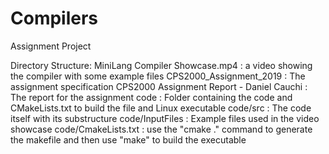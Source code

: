 # Compilers

Assignment Project

Directory Structure:
MiniLang Compiler Showcase.mp4 : a video showing the compiler with some example files
CPS2000_Assignment_2019 : The assignment specification
CPS2000 Assignment Report - Daniel Cauchi : The report for the assignment
code : Folder containing the code and CMakeLists.txt to build the file and Linux executable
code/src : The code itself with its substructure
code/InputFiles : Example files used in the video showcase
code/CmakeLists.txt : use the "cmake ." command to generate the makefile and then use "make" to build the executable
